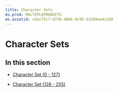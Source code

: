 ```yaml
---
title: Character Sets
ms.prod: MULTIPLEPRODUCTS
ms.assetid: cdac75c7-d730-4666-8c95-52169ee4c2d9
---
```



# Character Sets

## In this section


- [Character Set (0 - 127)](character-set-0127.md)
    
- [Character Set (128 - 255)](character-set-128255.md)
    

